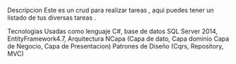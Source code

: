 Descripcion
Este es un crud para realizar tareas , aqui puedes tener un listado de tus diversas tareas .

Tecnologias Usadas
como lenguaje C#, base de datos SQL Server 2014, EntityFramework4.7, Arquitectura NCapa (Capa de dato, Capa dominio Capa de Negocio, Capa de Presentacion) 
Patrones de Diseño (Cqrs, Repository, MVC)
